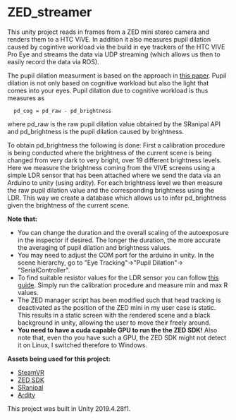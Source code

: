 # ZED_streamer
This unity project reads in frames from a ZED mini stereo camera and renders them to a HTC VIVE. In addition it also measures pupil dilation caused by cogintive workload via the build in eye trackers of the HTC VIVE Pro Eye and streams the data via UDP streaming (which allows us then to easily record the data via ROS). 

The pupil dilation measurment is based on the approach in [this paper](https://ir.canterbury.ac.nz/bitstream/handle/10092/15404/icat-egve2017-HaoChen.pdf?sequence=2). Pupil dilation is not only based on cognitive workload but also the light that comes into your eyes. Pupil dilation due to cognitive workload is thus measures as 
```
  pd_cog = pd_raw - pd_brightness
```
where pd_raw is the raw pupil dilation value obtained by the SRanipal API and pd_brightness is the pupil dilation caused by brightness.

To obtain pd_brightness the following is done: First a calibration procedure is being conducted where the brightness of the current scene is being changed from very dark to very bright, over 19 different brightness levels. Here we measure the brightness coming from the VIVE screens using a simple LDR sensor that has been attached where we send the data via an Arduino to unity (using ardity). For each brightness level we then measure the raw pupil dilation value and the corresponding brightness using the LDR. This way we create a database which allows us to infer pd_brightness given the brightness of the current scene. 

**Note that:**
* You can change the duration and the overall scaling of the autoexposure in the inspector if desired. The longer the duration, the more accurate the averaging of pupil dilation and brightness values.
* You may need to adjust the COM port for the arduino in unity. In the scene hierarchy, go to "Eye Tracking"->"Pupil Dilation"-> "SerialController".
* To find suitable resistor values for the LDR sensor you can follow [this guide](https://markusthill.github.io/electronics/choosing-a-voltage-divider-resistor-for-a-ldr/). Simply run the calibration procedure and measure min and max R values. 
* The ZED manager script has been modified such that head tracking is deactivated as the position of the ZED mini in my user case is static. 
This results in a static screen with the rendered scene and a black background in unity, allowing the user to move their freely around.
* **You need to have a cuda capable GPU to run the the ZED SDK!** Also note that, even tho you have such a GPU, the ZED SDK might not detect it on Linux, I switched therefore to Windows.

**Assets being used for this project:**
* [SteamVR](https://valvesoftware.github.io/steamvr_unity_plugin/articles/Quickstart.html)
* [ZED SDK](https://www.stereolabs.com/developers/release/)
* [SRanipal](https://developer-express.vive.com/resources/vive-sense/eye-and-facial-tracking-sdk/)
* [Ardity](https://ardity.dwilches.com/)

This project was built in Unity 2019.4.28f1.
